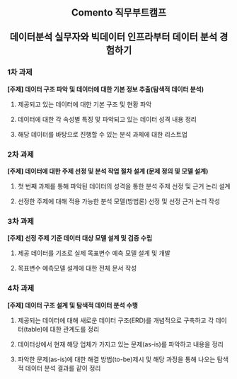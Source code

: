 <h2 align="center">Comento 직무부트캠프<br><br>데이터분석 실무자와 빅데이터 인프라부터 데이터 분석 경험하기</h2>

### 1차 과제

**[주제] 데이터 구조 파악 및 데이터에 대한 기본 정보 추출(탐색적 데이터 분석)**

1. 제공되고 있는 데이터에 대한 기본 구조 및 현황 파악

2. 데이터에 대한 각 속성별 특징 맟 파악되고 있는 데이터 성격 내용 정리

3. 해당 데이터를 바탕으로 진행할 수 있는 분석 과제에 대한 리스트업


### 2차 과제

**[주제] 데이터에 대한 주제 선정 및 분석 작업 절차 설계 (문제 정의 및 모델 설계)**

1. 첫 번째 과제를 통해 파악된 데이터의 성격을 통한 분석 주제 선정 및 근거 논리 설계

2. 선정한 주제에 대해 적용 가능한 분석 모델(방법론) 선정 및 선정 근거 논리 작성


### 3차 과제

**[주제] 선정 주제 기준 데이터 대상 모델 설계 및 검증 수립**

1. 제공 데이터를 기초로 실제 목표변수 예측 모델 설계 및 개발

2. 목표변수 예측모델 설계에 대한 전체 문서 작성

### 4차 과제

**[주제] 데이터 구조 설계 및 탐색적 데이터 분석 수행**

1. 제공되는 데이터에 대해 새로운 데이터 구조(ERD)를 개념적으로 구축하고 각 데이터(table)에 대한 관계도를 정리

2. 데이터상에서 현재 해당 업체가 가지고 있는 문제(as-is)를 파악하고 내용을 정리

3. 파악한 문제(as-is)에 대한 해결 방법(to-be)제시 및 해당 과정을 통해 나오는 탐색적 데이터 분석 결과를 같이 정리
